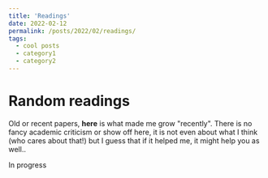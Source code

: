 ```yaml
---
title: 'Readings'
date: 2022-02-12
permalink: /posts/2022/02/readings/
tags:
  - cool posts
  - category1
  - category2
---
```



Random readings
======
Old or recent papers, **here** is what made me grow "recently". There is no fancy academic criticism or show off here, it is not even about what I think (who cares about that!) but I guess that if it helped me, it might help you as well..

In progress
